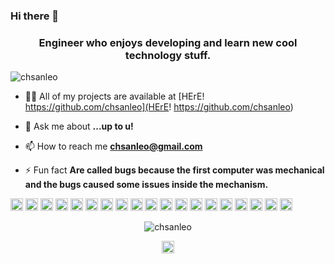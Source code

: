 ### Hi there 👋

<h3 align="center">Engineer who enjoys developing and learn new cool technology stuff.</h3>
<p align="left"> <img src="https://komarev.com/ghpvc/?username=chsanleo" alt="chsanleo" /> </p>

- 👨‍💻 All of my projects are available at [HErE! https://github.com/chsanleo](HErE! https://github.com/chsanleo)

- 💬 Ask me about **...up to u!**

- 📫 How to reach me **chsanleo@gmail.com**

- ⚡ Fun fact **Are called bugs because the first computer was mechanical and the bugs caused some issues inside the mechanism.**

<p align="left"><img src="https://konpa.github.io/devicon/devicon.git/icons/react/react-original-wordmark.svg" alt="react" width="20" height="20"/> <img src="https://konpa.github.io/devicon/devicon.git/icons/angularjs/angularjs-original.svg" alt="angularjs" width="20" height="20"/> <img src="https://konpa.github.io/devicon/devicon.git/icons/css3/css3-original-wordmark.svg" alt="css3" width="20" height="20"/> <img src="https://konpa.github.io/devicon/devicon.git/icons/csharp/csharp-original.svg" alt="csharp" width="20" height="20"/> <img src="https://konpa.github.io/devicon/devicon.git/icons/docker/docker-original-wordmark.svg" alt="docker" width="20" height="20"/> <img src="https://konpa.github.io/devicon/devicon.git/icons/dot-net/dot-net-original-wordmark.svg" alt="dotnet" width="20" height="20"/> <img src="https://konpa.github.io/devicon/devicon.git/icons/html5/html5-original-wordmark.svg" alt="html5" width="20" height="20"/> <img src="https://konpa.github.io/devicon/devicon.git/icons/java/java-original-wordmark.svg" alt="java" width="20" height="20"/> <img src="https://konpa.github.io/devicon/devicon.git/icons/javascript/javascript-original.svg" alt="javascript" width="20" height="20"/> <img src="https://konpa.github.io/devicon/devicon.git/icons/typescript/typescript-original.svg" alt="typescript" width="20" height="20"/> <img src="https://konpa.github.io/devicon/devicon.git/icons/laravel/laravel-plain-wordmark.svg" alt="laravel" width="20" height="20"/> <img src="https://konpa.github.io/devicon/devicon.git/icons/mongodb/mongodb-original-wordmark.svg" alt="mongodb" width="20" height="20"/> <img src="https://konpa.github.io/devicon/devicon.git/icons/mysql/mysql-original-wordmark.svg" alt="mysql" width="20" height="20"/> <img src="https://konpa.github.io/devicon/devicon.git/icons/php/php-original.svg" alt="php" width="20" height="20"/> <img src="https://konpa.github.io/devicon/devicon.git/icons/postgresql/postgresql-original-wordmark.svg" alt="postgresql" width="20" height="20"/> <img src="https://konpa.github.io/devicon/devicon.git/icons/nodejs/nodejs-original-wordmark.svg" alt="nodejs" width="20" height="20"/> <img src="https://konpa.github.io/devicon/devicon.git/icons/linux/linux-original.svg" alt="linux" width="20" height="20"/> <img src="https://konpa.github.io/devicon/devicon.git/icons/redux/redux-original.svg" alt="redux" width="20" height="20"/> <img src="https://konpa.github.io/devicon/devicon.git/icons/express/express-original-wordmark.svg" alt="express" width="20" height="20"/></p><p align="center"> <img src="https://github-readme-stats.vercel.app/api?username=chsanleo&show_icons=true" alt="chsanleo" /> </p>

<p align="center">
<a href="https://www.linkedin.com/in/christian-sanchez-leon" target="blank"><img align="center" src="https://cdn.jsdelivr.net/npm/simple-icons@3.0.1/icons/linkedin.svg" alt="christian" height="20" width="20" /></a>
</p>
